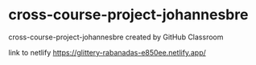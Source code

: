 # cross-course-project-johannesbre
cross-course-project-johannesbre created by GitHub Classroom


link to netlify https://glittery-rabanadas-e850ee.netlify.app/
